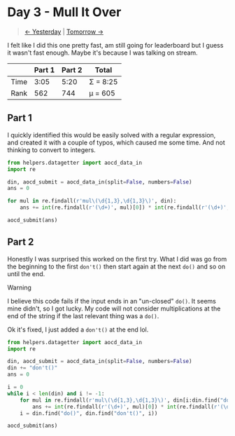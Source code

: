 # Day 3 - Mull It Over

> [<- Yesterday](2.md) | [Tomorrow ->](4.md)

I felt like I did this one pretty fast, am still going for leaderboard but I guess it wasn't fast enough. Maybe it's because I was talking on stream.

|      | Part 1 | Part 2 | Total    |
|------|--------|--------|----------|
| Time | 3:05   | 5:20   | Σ = 8:25 |
| Rank | 562    | 744    | μ = 605  |

## Part 1

I quickly identified this would be easily solved with a regular expression, and created it with a couple of typos, which caused me some time. And not thinking to convert to integers.

```python
from helpers.datagetter import aocd_data_in
import re

din, aocd_submit = aocd_data_in(split=False, numbers=False)
ans = 0

for mul in re.findall(r'mul\(\d{1,3},\d{1,3}\)', din):
    ans += int(re.findall(r'(\d+)', mul)[0]) * int(re.findall(r'(\d+)', mul)[1])

aocd_submit(ans)
```

## Part 2

Honestly I was surprised this worked on the first try. What I did was go from the beginning to the first `don't()` then start again at the next `do()` and so on until the end.

> [!WARNING]
> I believe this code fails if the input ends in an "un-closed" `do()`. It seems mine didn't, so I got lucky. My code will not consider multiplications at the end of the string if the last relevant thing was a `do()`.
>
> Ok it's fixed, I just added a `don't()` at the end lol.

```python
from helpers.datagetter import aocd_data_in
import re

din, aocd_submit = aocd_data_in(split=False, numbers=False)
din += "don't()"
ans = 0

i = 0
while i < len(din) and i != -1:
    for mul in re.findall(r'mul\(\d{1,3},\d{1,3}\)', din[i:din.find("don't()", i)]):
        ans += int(re.findall(r'(\d+)', mul)[0]) * int(re.findall(r'(\d+)', mul)[1])
    i = din.find("do()", din.find("don't()", i))

aocd_submit(ans)
```
